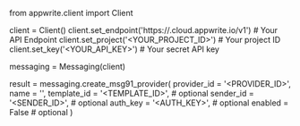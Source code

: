 from appwrite.client import Client

client = Client()
client.set_endpoint('https://<REGION>.cloud.appwrite.io/v1') # Your API Endpoint
client.set_project('<YOUR_PROJECT_ID>') # Your project ID
client.set_key('<YOUR_API_KEY>') # Your secret API key

messaging = Messaging(client)

result = messaging.create_msg91_provider(
    provider_id = '<PROVIDER_ID>',
    name = '<NAME>',
    template_id = '<TEMPLATE_ID>', # optional
    sender_id = '<SENDER_ID>', # optional
    auth_key = '<AUTH_KEY>', # optional
    enabled = False # optional
)
